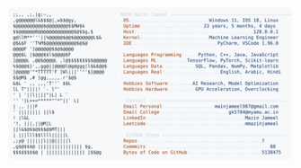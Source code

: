 <picture>
  <source srcset="https://raw.githubusercontent.com/mmazinjameel/mmazinjameel/main/dark_mode.svg?v=1744193562" media="(prefers-color-scheme: dark)">
  <img src="https://raw.githubusercontent.com/mmazinjameel/mmazinjameel/main/light_mode.svg?v=1744193562">
</picture>
